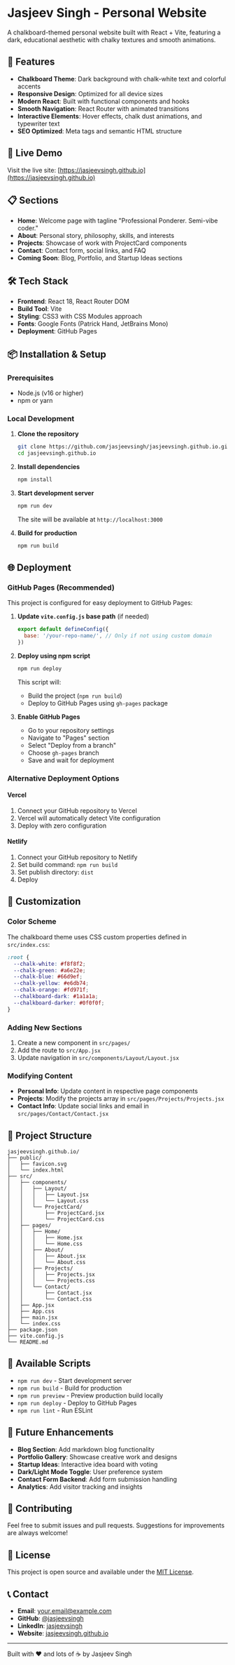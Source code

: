 # Jasjeev Singh - Personal Website

A chalkboard-themed personal website built with React + Vite, featuring a dark, educational aesthetic with chalky textures and smooth animations.

## 🎨 Features

- **Chalkboard Theme**: Dark background with chalk-white text and colorful accents
- **Responsive Design**: Optimized for all device sizes
- **Modern React**: Built with functional components and hooks
- **Smooth Navigation**: React Router with animated transitions
- **Interactive Elements**: Hover effects, chalk dust animations, and typewriter text
- **SEO Optimized**: Meta tags and semantic HTML structure

## 🚀 Live Demo

Visit the live site: [https://jasjeevsingh.github.io](https://jasjeevsingh.github.io)

## 📋 Sections

- **Home**: Welcome page with tagline "Professional Ponderer. Semi-vibe coder."
- **About**: Personal story, philosophy, skills, and interests
- **Projects**: Showcase of work with ProjectCard components
- **Contact**: Contact form, social links, and FAQ
- **Coming Soon**: Blog, Portfolio, and Startup Ideas sections

## 🛠️ Tech Stack

- **Frontend**: React 18, React Router DOM
- **Build Tool**: Vite
- **Styling**: CSS3 with CSS Modules approach
- **Fonts**: Google Fonts (Patrick Hand, JetBrains Mono)
- **Deployment**: GitHub Pages

## 📦 Installation & Setup

### Prerequisites
- Node.js (v16 or higher)
- npm or yarn

### Local Development

1. **Clone the repository**
   ```bash
   git clone https://github.com/jasjeevsingh/jasjeevsingh.github.io.git
   cd jasjeevsingh.github.io
   ```

2. **Install dependencies**
   ```bash
   npm install
   ```

3. **Start development server**
   ```bash
   npm run dev
   ```
   The site will be available at `http://localhost:3000`

4. **Build for production**
   ```bash
   npm run build
   ```

## 🌐 Deployment

### GitHub Pages (Recommended)

This project is configured for easy deployment to GitHub Pages:

1. **Update `vite.config.js` base path** (if needed)
   ```javascript
   export default defineConfig({
     base: '/your-repo-name/', // Only if not using custom domain
   })
   ```

2. **Deploy using npm script**
   ```bash
   npm run deploy
   ```

   This script will:
   - Build the project (`npm run build`)
   - Deploy to GitHub Pages using `gh-pages` package

3. **Enable GitHub Pages**
   - Go to your repository settings
   - Navigate to "Pages" section
   - Select "Deploy from a branch"
   - Choose `gh-pages` branch
   - Save and wait for deployment

### Alternative Deployment Options

#### Vercel
1. Connect your GitHub repository to Vercel
2. Vercel will automatically detect Vite configuration
3. Deploy with zero configuration

#### Netlify
1. Connect your GitHub repository to Netlify
2. Set build command: `npm run build`
3. Set publish directory: `dist`
4. Deploy

## 🎨 Customization

### Color Scheme
The chalkboard theme uses CSS custom properties defined in `src/index.css`:

```css
:root {
  --chalk-white: #f8f8f2;
  --chalk-green: #a6e22e;
  --chalk-blue: #66d9ef;
  --chalk-yellow: #e6db74;
  --chalk-orange: #fd971f;
  --chalkboard-dark: #1a1a1a;
  --chalkboard-darker: #0f0f0f;
}
```

### Adding New Sections
1. Create a new component in `src/pages/`
2. Add the route to `src/App.jsx`
3. Update navigation in `src/components/Layout/Layout.jsx`

### Modifying Content
- **Personal Info**: Update content in respective page components
- **Projects**: Modify the projects array in `src/pages/Projects/Projects.jsx`
- **Contact Info**: Update social links and email in `src/pages/Contact/Contact.jsx`

## 📁 Project Structure

```
jasjeevsingh.github.io/
├── public/
│   ├── favicon.svg
│   └── index.html
├── src/
│   ├── components/
│   │   ├── Layout/
│   │   │   ├── Layout.jsx
│   │   │   └── Layout.css
│   │   └── ProjectCard/
│   │       ├── ProjectCard.jsx
│   │       └── ProjectCard.css
│   ├── pages/
│   │   ├── Home/
│   │   │   ├── Home.jsx
│   │   │   └── Home.css
│   │   ├── About/
│   │   │   ├── About.jsx
│   │   │   └── About.css
│   │   ├── Projects/
│   │   │   ├── Projects.jsx
│   │   │   └── Projects.css
│   │   └── Contact/
│   │       ├── Contact.jsx
│   │       └── Contact.css
│   ├── App.jsx
│   ├── App.css
│   ├── main.jsx
│   └── index.css
├── package.json
├── vite.config.js
└── README.md
```

## 🔧 Available Scripts

- `npm run dev` - Start development server
- `npm run build` - Build for production
- `npm run preview` - Preview production build locally
- `npm run deploy` - Deploy to GitHub Pages
- `npm run lint` - Run ESLint

## 🌟 Future Enhancements

- **Blog Section**: Add markdown blog functionality
- **Portfolio Gallery**: Showcase creative work and designs
- **Startup Ideas**: Interactive idea board with voting
- **Dark/Light Mode Toggle**: User preference system
- **Contact Form Backend**: Add form submission handling
- **Analytics**: Add visitor tracking and insights

## 🤝 Contributing

Feel free to submit issues and pull requests. Suggestions for improvements are always welcome!

## 📄 License

This project is open source and available under the [MIT License](LICENSE).

## 📞 Contact

- **Email**: your.email@example.com
- **GitHub**: [@jasjeevsingh](https://github.com/jasjeevsingh)
- **LinkedIn**: [jasjeevsingh](https://linkedin.com/in/jasjeevsingh)
- **Website**: [jasjeevsingh.github.io](https://jasjeevsingh.github.io)

---

Built with ❤️ and lots of ☕ by Jasjeev Singh